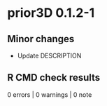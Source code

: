 # prior3D 0.1.2-1

## Minor changes

- Update DESCRIPTION

## R CMD check results

0 errors \| 0 warnings \| 0 note
